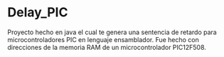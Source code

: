 # Delay_PIC
Proyecto hecho en java el cual te genera una sentencia de retardo para microcontroladores PIC en lenguaje ensamblador. Fue hecho con direcciones de la memoria RAM de un microcontrolador PIC12F508.
